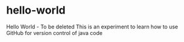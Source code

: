 # hello-world
Hello World - To be deleted
This is an experiment to learn how to use GitHub for version control of java code
